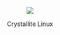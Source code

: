 <p align="center">
  <img src="https://i.imgur.com/PgglPcF.png" />
</p>
<p style="text-align: center;">Crystallite Linux</p>

